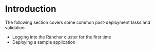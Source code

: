 # Introduction

The following section covers some common post-deployment tasks and validation.

- Logging into the Rancher cluster for the first time
- Deploying a sample application

